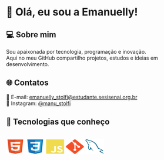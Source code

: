 # 👋 Olá, eu sou a Emanuelly!

## 💻 Sobre mim
Sou apaixonada por tecnologia, programação e inovação.  
Aqui no meu GitHub compartilho projetos, estudos e ideias em desenvolvimento. 

## 🌐 Contatos
📧 E-mail: [emanuelly_stolfi@estudante.sesisenai.org.br](mailto:emanuelly_stolfi@estudante.sesisenai.org.br)  
📸 Instagram: [@manu_stolfi](https://instagram.com/manu_stolfi)  

## 🚀 Tecnologias que conheço
<div style="display: inline_block"><br/>
  <img align="center" alt="HTML" height="40" width="50" src="https://raw.githubusercontent.com/devicons/devicon/master/icons/html5/html5-original.svg">
  <img align="center" alt="CSS" height="40" width="50" src="https://raw.githubusercontent.com/devicons/devicon/master/icons/css3/css3-original.svg">
  <img align="center" alt="JavaScript" height="40" width="50" src="https://raw.githubusercontent.com/devicons/devicon/master/icons/javascript/javascript-plain.svg">
  <img align="center" alt="Git" height="40" width="50" src="https://raw.githubusercontent.com/devicons/devicon/master/icons/git/git-original.svg">
  <img align="center" alt="MySQL" height="40" width="50" src="https://raw.githubusercontent.com/devicons/devicon/master/icons/mysql/mysql-original.svg">
</div>
